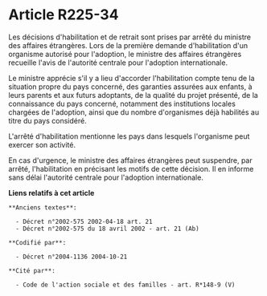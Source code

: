 # Article R225-34

Les décisions d'habilitation et de retrait sont prises par arrêté du ministre des affaires étrangères. Lors de la première
demande d'habilitation d'un organisme autorisé pour l'adoption, le ministre des affaires étrangères recueille l'avis de
l'autorité centrale pour l'adoption internationale.

Le ministre apprécie s'il y a lieu d'accorder l'habilitation compte tenu de la situation propre du pays concerné, des
garanties assurées aux enfants, à leurs parents et aux futurs adoptants, de la qualité du projet présenté, de la connaissance
du pays concerné, notamment des institutions locales chargées de l'adoption, ainsi que du nombre d'organismes déjà habilités
au titre du pays considéré.

L'arrêté d'habilitation mentionne les pays dans lesquels l'organisme peut exercer son activité.

En cas d'urgence, le ministre des affaires étrangères peut suspendre, par arrêté, l'habilitation en précisant les motifs de
cette décision. Il en informe sans délai l'autorité centrale pour l'adoption internationale.

**Liens relatifs à cet article**

	**Anciens textes**:

	  - Décret n°2002-575 2002-04-18 art. 21
	  - Décret n°2002-575 du 18 avril 2002 - art. 21 (Ab)

	**Codifié par**:

	  - Décret n°2004-1136 2004-10-21

	**Cité par**:

	  - Code de l'action sociale et des familles - art. R*148-9 (V)
